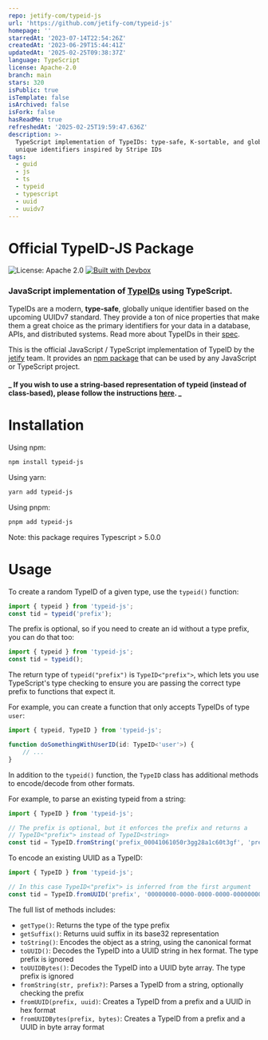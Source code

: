 ```yaml
---
repo: jetify-com/typeid-js
url: 'https://github.com/jetify-com/typeid-js'
homepage: ''
starredAt: '2023-07-14T22:54:26Z'
createdAt: '2023-06-29T15:44:41Z'
updatedAt: '2025-02-25T09:38:37Z'
language: TypeScript
license: Apache-2.0
branch: main
stars: 320
isPublic: true
isTemplate: false
isArchived: false
isFork: false
hasReadMe: true
refreshedAt: '2025-02-25T19:59:47.636Z'
description: >-
  TypeScript implementation of TypeIDs: type-safe, K-sortable, and globally
  unique identifiers inspired by Stripe IDs
tags:
  - guid
  - js
  - ts
  - typeid
  - typescript
  - uuid
  - uuidv7
---
```


# Official TypeID-JS Package
![License: Apache 2.0](https://img.shields.io/github/license/jetify-com/typeid) [![Built with Devbox](https://www.jetify.com/img/devbox/shield_galaxy.svg)](https://www.jetify.com/devbox)

### JavaScript implementation of [TypeIDs](https://github.com/jetify-com/typeid) using TypeScript.

TypeIDs are a modern, **type-safe**, globally unique identifier based on the upcoming
UUIDv7 standard. They provide a ton of nice properties that make them a great choice
as the primary identifiers for your data in a database, APIs, and distributed systems.
Read more about TypeIDs in their [spec](https://github.com/jetify-com/typeid).

This is the official JavaScript / TypeScript implementation of TypeID by the
[jetify](https://www.jetify.com) team. It provides an [npm package](https://www.npmjs.com/package/typeid-js) that can be used by
any JavaScript or TypeScript project.

#### **_ If you wish to use a string-based representation of typeid (instead of class-based), please follow the instructions [here](src/unboxed/README.md). _**

# Installation

Using npm:

```bash
npm install typeid-js
```

Using yarn:

```bash
yarn add typeid-js
```

Using pnpm:

```bash
pnpm add typeid-js
```

Note: this package requires Typescript > 5.0.0

# Usage

To create a random TypeID of a given type, use the `typeid()` function:

```typescript
import { typeid } from 'typeid-js';
const tid = typeid('prefix');
```

The prefix is optional, so if you need to create an id without a type prefix, you
can do that too:

```typescript
import { typeid } from 'typeid-js';
const tid = typeid();
```

The return type of `typeid("prefix")` is `TypeID<"prefix">`, which lets you use
TypeScript's type checking to ensure you are passing the correct type prefix to
functions that expect it.

For example, you can create a function that only accepts TypeIDs of type `user`:

```typescript
import { typeid, TypeID } from 'typeid-js';

function doSomethingWithUserID(id: TypeID<'user'>) {
    // ...
}
```

In addition to the `typeid()` function, the `TypeID` class has additional methods
to encode/decode from other formats.

For example, to parse an existing typeid from a string:

```typescript
import { TypeID } from 'typeid-js';

// The prefix is optional, but it enforces the prefix and returns a
// TypeID<"prefix"> instead of TypeID<string>
const tid = TypeID.fromString('prefix_00041061050r3gg28a1c60t3gf', 'prefix');
```

To encode an existing UUID as a TypeID:

```typescript
import { TypeID } from 'typeid-js';

// In this case TypeID<"prefix"> is inferred from the first argument
const tid = TypeID.fromUUID('prefix', '00000000-0000-0000-0000-000000000000');
```

The full list of methods includes:

-   `getType()`: Returns the type of the type prefix
-   `getSuffix()`: Returns uuid suffix in its base32 representation
-   `toString()`: Encodes the object as a string, using the canonical format
-   `toUUID()`: Decodes the TypeID into a UUID string in hex format. The type prefix is ignored
-   `toUUIDBytes()`: Decodes the TypeID into a UUID byte array. The type prefix is ignored
-   `fromString(str, prefix?)`: Parses a TypeID from a string, optionally checking the prefix
-   `fromUUID(prefix, uuid)`: Creates a TypeID from a prefix and a UUID in hex format
-   `fromUUIDBytes(prefix, bytes)`: Creates a TypeID from a prefix and a UUID in byte array format
